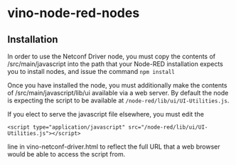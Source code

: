 # vino-node-red-nodes
## Installation
In order to use the Netconf Driver node, you must copy the contents of /src/main/javascript into the path that your Node-RED installation expects you to install nodes, and issue the command `npm install`

Once you have installed the node, you must additionally make the contents of /src/main/javascript/lib/ui available via a web server. By default the node is expecting the script to be available at `/node-red/lib/ui/UI-Utilities.js`.

If you elect to serve the javascript file elsewhere, you must edit the

```<script type="application/javascript" src="/node-red/lib/ui/UI-Utilities.js"></script>```

 line in vino-netconf-driver.html to reflect the full URL that a web browser would be able to access the script from.
